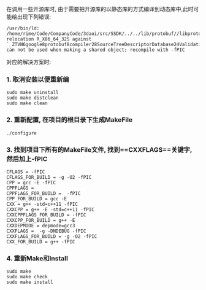 在调用一些开源库时, 由于需要把开源库的以静态库的方式编译到动态库中,此时可能给出现下列错误:

    /usr/bin/ld: /home/rime/Code/CompanyCode/3daoi/src/SSDK/../../lib/protobuf//libprotobuf.a(importer.o): relocation R_X86_64_32S against `_ZTVN6google8protobuf8compiler28SourceTreeDescriptorDatabase24ValidationErrorCollectorE' can not be used when making a shared object; recompile with -fPIC
    
对应的解决方案时:
### 1.  取消安装以便重新编
    sudo make uninstall
    sudo make distclean
    sudo make clean

### 2.  重新配置, 在项目的根目录下生成MakeFile
    ./configure
    
### 3.  找到项目下所有的MakeFile文件, 找到==CXXFLAGS==关键字, 然后加上-fPIC
    CFLAGS = -fPIC
    CFLAGS_FOR_BUILD = -g -O2 -fPIC
    CPP = gcc -E -fPIC
    CPPFLAGS = 
    CPPFLAGS_FOR_BUILD =  -fPIC
    CPP_FOR_BUILD = gcc -E
    CXX = g++ -std=c++11 -fPIC
    CXXCPP = g++ -E -std=c++11 -fPIC
    CXXCPPFLAGS_FOR_BUILD = -fPIC
    CXXCPP_FOR_BUILD = g++ -E
    CXXDEPMODE = depmode=gcc3
    CXXFLAGS =  -g -DNDEBUG -fPIC
    CXXFLAGS_FOR_BUILD = -g -O2 -fPIC
    CXX_FOR_BUILD = g++ -fPIC
    
### 4. 重新Make和Install
    sudo make
    sudo make check
    sudo make install